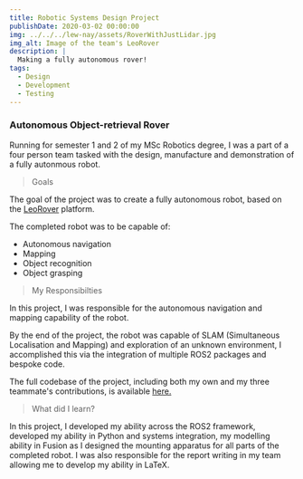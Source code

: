 ```yaml
---
title: Robotic Systems Design Project
publishDate: 2020-03-02 00:00:00
img: ../../../lew-nay/assets/RoverWithJustLidar.jpg
img_alt: Image of the team's LeoRover
description: |
  Making a fully autonomous rover!
tags:
  - Design
  - Development
  - Testing
---
```


### Autonomous Object-retrieval Rover

Running for semester 1 and 2 of my MSc Robotics degree, I was a part of a four person team tasked with the design, manufacture and demonstration of a fully autonmous robot.

> Goals

The goal of the project was to create a fully autonomous robot, based on the <a href="https://www.leorover.tech/the-rover">LeoRover</a> platform.

The completed robot was to be capable of:

- Autonomous navigation
- Mapping
- Object recognition
- Object grasping

> My Responsibilties

In this project, I was responsible for the autonomous navigation and mapping capability of the robot.

By the end of the project, the robot was capable of SLAM (Simultaneous Localisation and Mapping) and exploration of an unknown environment, I accomplished this via the integration of multiple ROS2 packages and bespoke code.

The full codebase of the project, including both my own and my three teammate's contributions, is available <a href="https://github.com/lew-nay/RoboticsSystemsDesignProject">here.</a>

> What did I learn?

In this project, I developed my ability across the ROS2 framework, developed my ability in Python and systems integration, my modelling ability in Fusion as I designed the mounting apparatus for all parts of the completed robot. I was also responsible for the report writing in my team allowing me to develop my ability in LaTeX.
